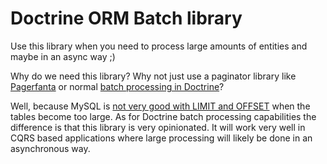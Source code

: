 # Doctrine ORM Batch library
Use this library when you need to process large amounts of entities and maybe in an async way ;)

Why do we need this library? Why not just use a paginator library like [Pagerfanta](https://github.com/whiteoctober/Pagerfanta) or normal [batch processing in Doctrine](https://www.doctrine-project.org/projects/doctrine-orm/en/2.6/reference/batch-processing.html)?

Well, because MySQL is [not very good with LIMIT and OFFSET](https://www.eversql.com/faster-pagination-in-mysql-why-order-by-with-limit-and-offset-is-slow/) 
when the tables become too large. As for Doctrine batch processing capabilities the difference is that this 
library is very opinionated. It will work very well in CQRS based applications where large processing will 
likely be done in an asynchronous way.
